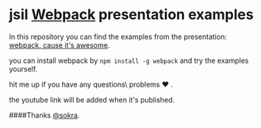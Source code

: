 jsil [Webpack](http://webpack.github.io) presentation examples
=============================================
In this repository you can find the examples from the presentation: 
[webpack, cause it's awesome](http://webpack.shubapp.com).

you can install webpack by ```npm install -g webpack``` and try the examples yourself.

hit me up if you have any questions\ problems :heart: .

the youtube link will be added when it's published.

####Thanks [@sokra](https://github.com/sokra).